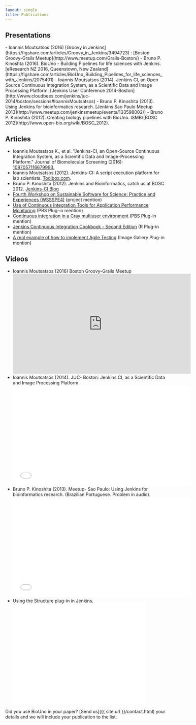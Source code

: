 ```yaml
---
layout: single
title: Publications
---
```


<h2 id="presentations">Presentations</h2>
- Ioannis Moutsatsos (2016) [Groovy in Jenkins](https://figshare.com/articles/Groovy_in_Jenkins/3494723) : [Boston Groovy-Grails Meetup](http://www.meetup.com/Grails-Boston/)
- Bruno P. Kinoshta (2016). BioUno - Building Pipelines for life sciences with Jenkins. [eResearch NZ 2016, Queenstown, New Zealand](https://figshare.com/articles/BioUno_Building_Pipelines_for_life_sciences_with_Jenkins/2075401)
- Ioannis Moutsatsos (2014). Jenkins CI, an Open Source Continuous Integration System, as a Scientific Data and Image Processing Platform. [Jenkins User Conference 2014-Boston](http://www.cloudbees.com/jenkins/juc-2014/boston/sessions#IoannisMoutsatsos)
- Bruno P. Kinoshita (2013). Using Jenkins for bioinformatics research. [Jenkins Sao Paulo Meetup 2013](http://www.meetup.com/jenkinsmeetup/events/133598002/)
- Bruno P. Kinoshita (2012). Creating biology pipelines with BioUno. ISMB/[BOSC 2012](http://www.open-bio.org/wiki/BOSC_2012).

<h2 id="articles">Articles</h2>

- Ioannis Moutsatsos K., et al. "Jenkins-CI, an Open-Source Continuous Integration System, as a Scientific Data and Image-Processing Platform." Journal of Biomolecular Screening (2016): [1087057116679993.](http://journals.sagepub.com/doi/abs/10.1177/1087057116679993)
- Ioannis Moutsatsos (2012). Jenkins-CI: A script execution platform for lab scientists. [Toolbox.com](http://it.toolbox.com/blogs/life-science-dev/jenkinsci-a-script-execution-platform-for-lab-scientists-54237).
- Bruno P. Kinoshita (2012). Jenkins and Bioinformatics, catch us at BOSC 2012. [Jenkins-CI Blog](http://jenkins-ci.org/content/jenkins-and-bioinformatics-catch-us-bosc-2012)
- [Fourth Workshop on Sustainable Software for Science: Practice and Experiences (WSSSPE4)](https://www.osti.gov/biblio/1503266) (project mention)
- [Use of Continuous Integration Tools for Application Performance Monitoring](https://cug.org/proceedings/cug2015_proceedings/includes/files/pap147-file2.pdf) (PBS Plug-in mention)
- [Continuous integration in a Cray multiuser environment](https://cug.org/proceedings/cug2018_proceedings/includes/files/pap171s2-file1.pdf) (PBS Plug-in mention)
- [Jenkins Continuous Integration Cookbook - Second Edition](https://www.amazon.com/Jenkins-Continuous-Integration-Cookbook-Second/dp/1784390089) (R Plug-in mention)
- [A real example of how to implement Agile Testing](https://upcommons.upc.edu/bitstream/handle/2117/77376/memoria.pdf?sequence=1&isAllowed=y) (Image Gallery Plug-in mention)

<h2 id="videos">Videos</h2>

<ul>
 <li>
 Ioannis Moutsatsos (2016) Boston Groovy-Grails Meetup
 <br/><iframe width="560" height="315" src="https://www.youtube.com/embed/ajj1s0TBBnM" frameborder="0" allowfullscreen></iframe>
 </li>
  <li>
    Ioannis Moutsatsos (2014). JUC- Boston: Jenkins CI, as a Scientific Data and Image Processing Platform.
    <br/><iframe width="560" height="315" src="//www.youtube.com/embed/nW02VEEXxlk?list=UUKlF3GIFy9KVUefVbycx_vw" frameborder="0" allowfullscreen></iframe>
  </li>
  <li>
    Bruno P. Kinoshita (2013). Meetup- Sao Paulo: Using Jenkins for bioinformatics research. (Brazilian Portuguese. Problem in audio).
    <br/><iframe width="560" height="315" src="//www.youtube.com/embed/-XDSfarsBPM" frameborder="0" allowfullscreen></iframe>
  </li>
  <li>
  Using the Structure plug-in in Jenkins. 
    <br/><iframe width="420" height="315" src="//www.youtube.com/embed/4xZh6xxiTv4" frameborder="0" allowfullscreen></iframe>
  </li>
</ul>

Did you use BioUno in your paper? [Send us]({{ site.url }}/contact.html) your details and we will include your publication to the list.
